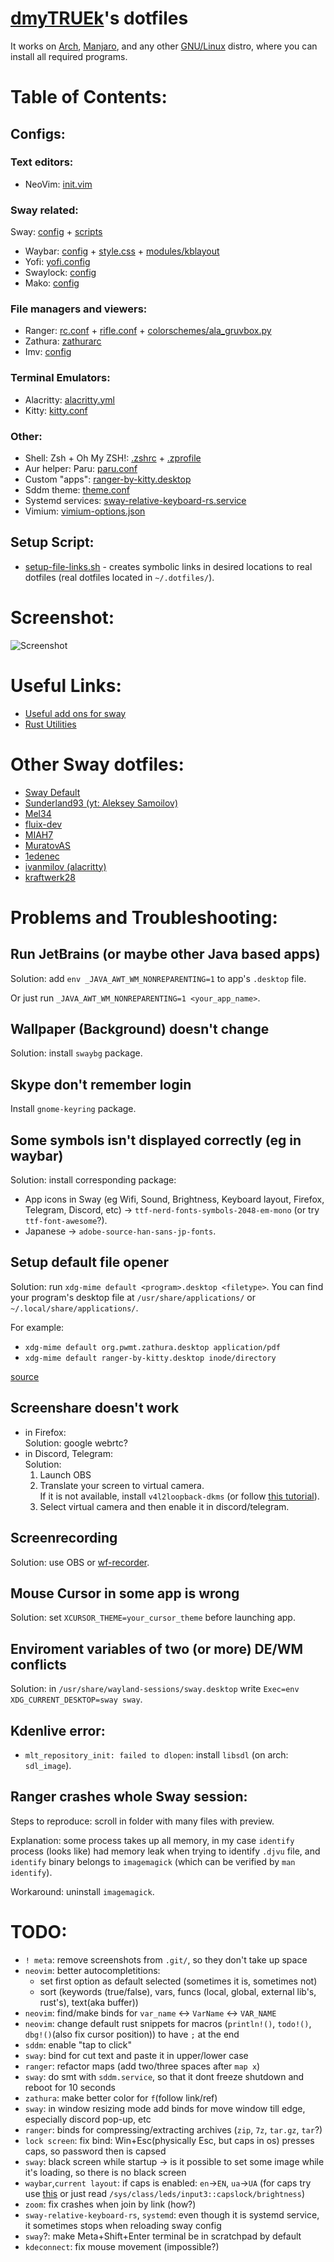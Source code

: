 # [dmyTRUEk](https://github.com/dmyTRUEk)'s dotfiles

It works on [Arch](https://archlinux.org/), [Manjaro](https://manjaro.org/),
and any other [GNU/Linux](https://www.getgnulinux.org/) distro,
where you can install all required programs.



# Table of Contents:
## Configs:

### Text editors:
- NeoVim: [init.vim](nvim/init.vim)

### Sway related:
Sway: [config](sway/config) + [scripts](sway/scripts/)
- Waybar: [config](waybar/config) + [style.css](waybar/style.css) + [modules/kblayout](waybar/modules/kblayout)
- Yofi: [yofi.config](yofi/yofi.config)
- Swaylock: [config](swaylock/config)
- Mako: [config](mako/config)

### File managers and viewers:
- Ranger: [rc.conf](ranger/rc.conf)
  \+ [rifle.conf](ranger/rifle.conf)
  \+ [colorschemes/ala_gruvbox.py](ranger/colorschemes/ala_gruvbox.py)
- Zathura: [zathurarc](zathura/zathurarc)
- Imv: [config](imv/config)

### Terminal Emulators:
- Alacritty: [alacritty.yml](alacritty/alacritty.yml)
- Kitty: [kitty.conf](kitty/kitty.conf)

### Other:
- Shell: Zsh + Oh My ZSH!: [.zshrc](.zshrc)
  \+ [.zprofile](.zprofile)
- Aur helper: Paru: [paru.conf](paru/paru.conf)
- Custom "apps": [ranger-by-kitty.desktop](apps/ranger-by-kitty.desktop)
- Sddm theme: [theme.conf](sddm-themes/sugar-candy/theme.conf)
- Systemd services: [sway-relative-keyboard-rs.service](systemd/user/sway-relative-keyboard-rs.service)
- Vimium: [vimium-options.json](vimium/vimium-options.json)


## Setup Script:
- [setup-file-links.sh](setup-file-links.sh)
  \- creates symbolic links in desired locations to real dotfiles
  (real dotfiles located in `~/.dotfiles/`).



# Screenshot:
![Screenshot](https://raw.githubusercontent.com/dmyTRUEk/images/4819213f17725e363e88c1b2e4111f07589d4909/screenshot_sway_1.png)



# Useful Links:
- [Useful add ons for sway](https://github.com/swaywm/sway/wiki/Useful-add-ons-for-sway)
- [Rust Utilities](https://rustutils.com)



# Other Sway dotfiles:
- [Sway Default](https://github.com/swaywm/sway/blob/master/config.in)
- [Sunderland93 (yt: Aleksey Samoilov)](https://github.com/Sunderland93/dotfiles-sway)
- [Mel34](https://gist.github.com/Mel34/ab9b6d562f9181ed8bbdc7c76022b85b)
- [fluix-dev](https://github.com/fluix-dev/dotfiles)
- [MIAH7](https://github.com/MIAH7/dotfiles)
- [MuratovAS](https://github.com/MuratovAS/dotfiles)
- [1edenec](https://github.com/1edenec/ledosway)
- [ivanmilov (alacritty)](https://github.com/ivanmilov/dots_work_ttt/blob/master/home_dir/.config/alacritty/alacritty.yml)
- [kraftwerk28](https://github.com/kraftwerk28/dotfiles)



# Problems and Troubleshooting:

## Run JetBrains (or maybe other Java based apps)
Solution: add `env _JAVA_AWT_WM_NONREPARENTING=1` to app's `.desktop` file.

Or just run `_JAVA_AWT_WM_NONREPARENTING=1 <your_app_name>`.

## Wallpaper (Background) doesn't change
Solution: install `swaybg` package.

## Skype don't remember login
Install `gnome-keyring` package.

## Some symbols isn't displayed correctly (eg in waybar)
Solution: install corresponding package:  
- App icons in Sway (eg Wifi, Sound, Brightness, Keyboard layout, Firefox, Telegram, Discord, etc) ->
  `ttf-nerd-fonts-symbols-2048-em-mono` (or try `ttf-font-awesome`?).
- Japanese -> `adobe-source-han-sans-jp-fonts`.

## Setup default file opener
Solution: run `xdg-mime default <program>.desktop <filetype>`. You can find your program's desktop file at `/usr/share/applications/` or `~/.local/share/applications/`.

For example:
- `xdg-mime default org.pwmt.zathura.desktop application/pdf`
- `xdg-mime default ranger-by-kitty.desktop inode/directory`

[source](https://unix.stackexchange.com/questions/36380/how-to-properly-and-easily-configure-xdg-open-without-any-environment)

## Screenshare doesn't work
- in Firefox:  
  Solution: google webrtc?
- in Discord, Telegram:  
  Solution:
  1. Launch OBS
  2. Translate your screen to virtual camera.  
    If it is not available, install `v4l2loopback-dkms`
    (or follow [this tutorial](https://github.com/hw0lff/screen-share-sway#Install-the-v4l2loopback-kernel-module)).
  3. Select virtual camera and then enable it in discord/telegram.

## Screenrecording
Solution: use OBS or [wf-recorder](https://github.com/ammen99/wf-recorder).

## Mouse Cursor in some app is wrong
Solution: set `XCURSOR_THEME=your_cursor_theme` before launching app.

## Enviroment variables of two (or more) DE/WM conflicts
Solution: in `/usr/share/wayland-sessions/sway.desktop` write `Exec=env XDG_CURRENT_DESKTOP=sway sway`.

## Kdenlive error:
- `mlt_repository_init: failed to dlopen`: install `libsdl` (on arch: `sdl_image`).

## Ranger crashes whole Sway session:
Steps to reproduce:
scroll in folder with many files with preview.

Explanation:
some process takes up all memory,
in my case `identify` process (looks like) had memory leak
when trying to identify `.djvu` file,
and `identify` binary belongs to `imagemagick`
(which can be verified by `man identify`).

Workaround: uninstall `imagemagick`.



# TODO:
- `! meta`: remove screenshots from `.git/`, so they don't take up space
- `neovim`: better autocompletitions:
  - set first option as default selected (sometimes it is, sometimes not)
  - sort (keywords (true/false), vars, funcs (local, global, external lib's, rust's), text(aka buffer))
- `neovim`: find/make binds for `var_name` <-> `VarName` <-> `VAR_NAME`
- `neovim`: change default rust snippets for macros (`println!()`, `todo!()`, `dbg!()`(also fix cursor position)) to have `;` at the end
- `sddm`: enable "tap to click"
- `sway`: bind for cut text and paste it in upper/lower case
- `ranger`: refactor maps (add two/three spaces after `map x`)
- `sway`: do smt with `sddm.service`, so that it dont freeze shutdown and reboot for 10 seconds
- `zathura`: make better color for `f`(follow link/ref)
- `sway`: in window resizing mode add binds for move window till edge, especially discord pop-up, etc
- `ranger`: binds for compressing/extracting archives (`zip`, `7z`, `tar.gz`, `tar`?)
- `lock screen`: fix bind: Win+Esc(physically Esc, but caps in os) presses caps, so password then is capsed
- `sway`: black screen while startup -> is it possible to set some image while it's loading, so there is no black screen
- `waybar`,`current layout`: if caps is enabled: `en`->`EN`, `ua`->`UA` (for caps try use [this](https://wayland-book.com/seat/xkb.html) or just read `/sys/class/leds/input3::capslock/brightness`)
- `zoom`: fix crashes when join by link (how?)
- `sway-relative-keyboard-rs`, `systemd`: even though it is systemd service, it sometimes stops when reloading sway config
- `sway`?: make Meta+Shift+Enter terminal be in scratchpad by default
- `kdeconnect`: fix mouse movement (impossible?)

